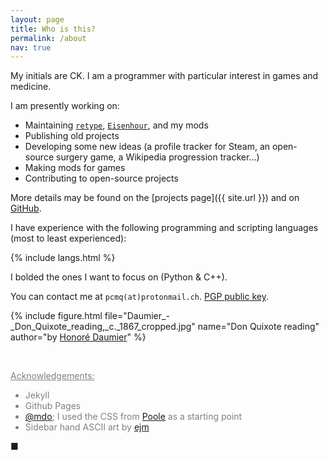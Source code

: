 ```yaml
---
layout: page
title: Who is this?
permalink: /about
nav: true
---
```


My initials are CK. I am a programmer with particular interest in games and medicine.

I am presently working on:
- Maintaining [`retype`](https://github.com/plu5/retype), [`Eisenhour`](https://github.com/plu5/eisenhour), and my mods
- Publishing old projects
- Developing some new ideas (a profile tracker for Steam, an open-source surgery game, a Wikipedia progression tracker...)
- Making mods for games
- Contributing to open-source projects

[//]: # "- O Life & Death (OLND); an open-source surgery game based on the DOS game [Life & Death](https://en.wikipedia.org/wiki/Life_%26_Death)"

More details may be found on the [projects page]({{ site.url }}) and on [GitHub](https://github.com/plu5).

I have experience with the following programming and scripting languages (most to least experienced):

{% include langs.html %}

I bolded the ones I want to focus on (Python & C++).

You can contact me at `pcmq(at)protonmail.ch`. [PGP public key](/public/ck-public-key.asc).


{% include figure.html file="Daumier_-_Don_Quixote_reading,_c._1867_cropped.jpg" name="Don Quixote reading" author="by <a href='https://en.wikipedia.org/wiki/Honor%C3%A9_Daumier'>Honoré Daumier</a>" %}

&nbsp;

<div style="color: grey;" markdown="1">
<span style="text-decoration: underline">Acknowledgements:</span>

- Jekyll
- Github Pages
- [@mdo](https://twitter.com/mdo); I used the CSS from [Poole](https://github.com/poole/) as a starting point
- Sidebar hand ASCII art by [ejm](https://ascii.co.uk/art/hand)
</div>

■
